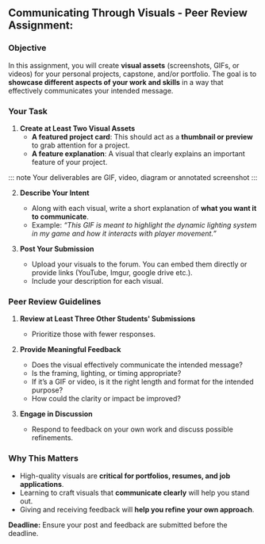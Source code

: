 ## **Communicating Through Visuals** - Peer Review Assignment:

### **Objective**
In this assignment, you will create **visual assets** (screenshots, GIFs, or videos) for your personal projects, capstone, and/or portfolio. The goal is to **showcase different aspects of your work and skills** in a way that effectively communicates your intended message.

### **Your Task**

1. **Create at Least Two Visual Assets**
    - **A featured project card**: This should act as a **thumbnail or preview** to grab attention for a project.
    - **A feature explanation**: A visual that clearly explains an important feature of your project.

::: note
Your deliverables are GIF, video, diagram or annotated screenshot
:::

2. **Describe Your Intent**
    - Along with each visual, write a short explanation of **what you want it to communicate**.
    - Example: *“This GIF is meant to highlight the dynamic lighting system in my game and how it interacts with player movement.”*

3. **Post Your Submission**
    - Upload your visuals to the forum. You can embed them directly or provide links (YouTube, Imgur, google drive etc.).
    - Include your description for each visual.

### **Peer Review Guidelines**

1. **Review at Least Three Other Students' Submissions**
    - Prioritize those with fewer responses.

2. **Provide Meaningful Feedback**
    - Does the visual effectively communicate the intended message?
    - Is the framing, lighting, or timing appropriate?
    - If it’s a GIF or video, is it the right length and format for the intended purpose?
    - How could the clarity or impact be improved?

3. **Engage in Discussion**
    - Respond to feedback on your own work and discuss possible refinements.

### **Why This Matters**

- High-quality visuals are **critical for portfolios, resumes, and job applications**.
- Learning to craft visuals that **communicate clearly** will help you stand out.
- Giving and receiving feedback will **help you refine your own approach**.

**Deadline:** Ensure your post and feedback are submitted before the deadline.